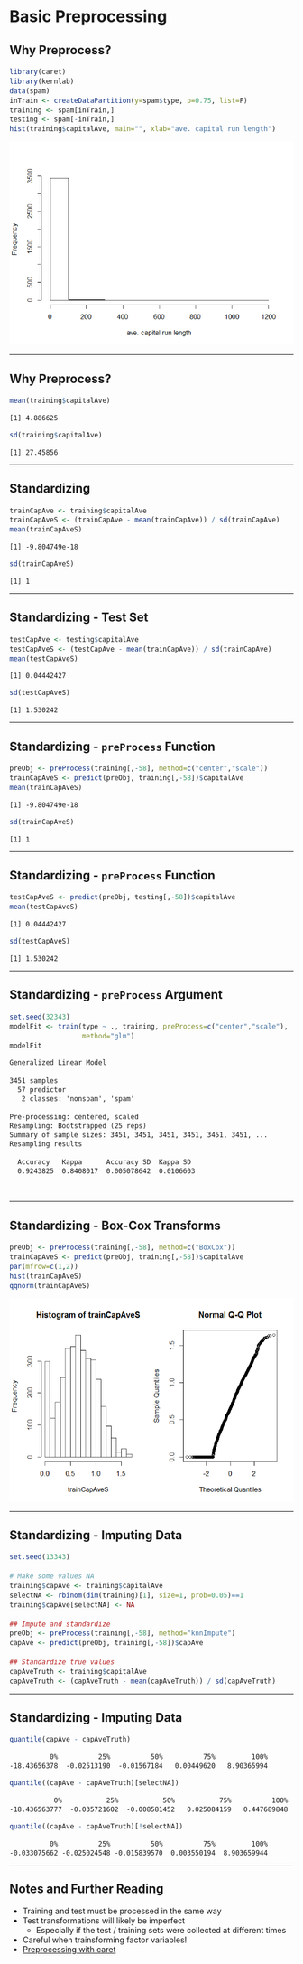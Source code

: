 # Basic Preprocessing



## Why Preprocess?


```r
library(caret)
library(kernlab)
data(spam)
inTrain <- createDataPartition(y=spam$type, p=0.75, list=F)
training <- spam[inTrain,]
testing <- spam[-inTrain,]
hist(training$capitalAve, main="", xlab="ave. capital run length")
```

<div class="rimage center"><img src="fig/unnamed-chunk-1-1.png" title="" alt="" class="plot" /></div>

---

## Why Preprocess?


```r
mean(training$capitalAve)
```

```
[1] 4.886625
```

```r
sd(training$capitalAve)
```

```
[1] 27.45856
```

---

## Standardizing


```r
trainCapAve <- training$capitalAve
trainCapAveS <- (trainCapAve - mean(trainCapAve)) / sd(trainCapAve)
mean(trainCapAveS)
```

```
[1] -9.804749e-18
```

```r
sd(trainCapAveS)
```

```
[1] 1
```

---

## Standardizing - Test Set


```r
testCapAve <- testing$capitalAve
testCapAveS <- (testCapAve - mean(trainCapAve)) / sd(trainCapAve)
mean(testCapAveS)
```

```
[1] 0.04442427
```

```r
sd(testCapAveS)
```

```
[1] 1.530242
```

---

## Standardizing - `preProcess` Function


```r
preObj <- preProcess(training[,-58], method=c("center","scale"))
trainCapAveS <- predict(preObj, training[,-58])$capitalAve
mean(trainCapAveS)
```

```
[1] -9.804749e-18
```

```r
sd(trainCapAveS)
```

```
[1] 1
```

---

## Standardizing - `preProcess` Function


```r
testCapAveS <- predict(preObj, testing[,-58])$capitalAve
mean(testCapAveS)
```

```
[1] 0.04442427
```

```r
sd(testCapAveS)
```

```
[1] 1.530242
```

---

## Standardizing - `preProcess` Argument


```r
set.seed(32343)
modelFit <- train(type ~ ., training, preProcess=c("center","scale"),
                  method="glm")
modelFit
```

```
Generalized Linear Model 

3451 samples
  57 predictor
   2 classes: 'nonspam', 'spam' 

Pre-processing: centered, scaled 
Resampling: Bootstrapped (25 reps) 
Summary of sample sizes: 3451, 3451, 3451, 3451, 3451, 3451, ... 
Resampling results

  Accuracy   Kappa      Accuracy SD  Kappa SD 
  0.9243825  0.8408017  0.005078642  0.0106603

 
```

---

## Standardizing - Box-Cox Transforms


```r
preObj <- preProcess(training[,-58], method=c("BoxCox"))
trainCapAveS <- predict(preObj, training[,-58])$capitalAve
par(mfrow=c(1,2))
hist(trainCapAveS)
qqnorm(trainCapAveS)
```

<div class="rimage center"><img src="fig/unnamed-chunk-8-1.png" title="" alt="" class="plot" /></div>

---

## Standardizing - Imputing Data


```r
set.seed(13343)

# Make some values NA
training$capAve <- training$capitalAve
selectNA <- rbinom(dim(training)[1], size=1, prob=0.05)==1
training$capAve[selectNA] <- NA

## Impute and standardize
preObj <- preProcess(training[,-58], method="knnImpute")
capAve <- predict(preObj, training[,-58])$capAve

## Standardize true values
capAveTruth <- training$capitalAve
capAveTruth <- (capAveTruth - mean(capAveTruth)) / sd(capAveTruth)
```

---

## Standardizing - Imputing Data


```r
quantile(capAve - capAveTruth)
```

```
          0%          25%          50%          75%         100% 
-18.43656378  -0.02513190  -0.01567184   0.00449620   8.90365994 
```

```r
quantile((capAve - capAveTruth)[selectNA])
```

```
           0%           25%           50%           75%          100% 
-18.436563777  -0.035721602  -0.008581452   0.025084159   0.447689848 
```

```r
quantile((capAve - capAveTruth)[!selectNA])
```

```
          0%          25%          50%          75%         100% 
-0.033075662 -0.025024548 -0.015839570  0.003550194  8.903659944 
```

---

## Notes and Further Reading

- Training and test must be processed in the same way
- Test transformations will likely be imperfect
    - Especially if the test / training sets were collected at different times
- Careful when trainsforming factor variables!
- [Preprocessing with caret](https://topepo.github.io/caret/preprocess.html)
